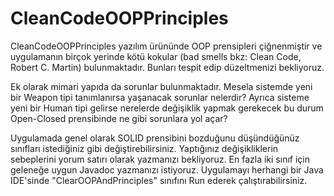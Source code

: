 # CleanCodeOOPPrinciples

CleanCodeOOPPrinciples yazılım ürününde OOP prensipleri çiğnenmiştir ve uygulamanın birçok yerinde kötü kokular (bad smells bkz: Clean Code, Robert C. Martin) bulunmaktadır. Bunları tespit edip düzeltmenizi bekliyoruz.

Ek olarak mimari yapıda da sorunlar bulunmaktadır. Mesela sistemde yeni bir Weapon tipi tanımlanırsa yaşanacak sorunlar nelerdir? Ayrıca sisteme yeni bir Human tipi gelirse nerelerde değişiklik yapmak gerekecek bu durum Open-Closed prensibinde ne gibi sorunlara yol açar? 

Uygulamada genel olarak SOLID prensibini bozduğunu düşündüğünüz sınıfları istediğiniz gibi değiştirebilirsiniz. Yaptığınız değişikliklerin sebeplerini yorum satırı olarak yazmanızı bekliyoruz. En fazla iki sınıf için geleneğe uygun Javadoc yazmanızı istiyoruz. Uygulamayı herhangi bir Java IDE'sinde "ClearOOPAndPrinciples" sınıfını Run ederek çalıştırabilirsiniz.
